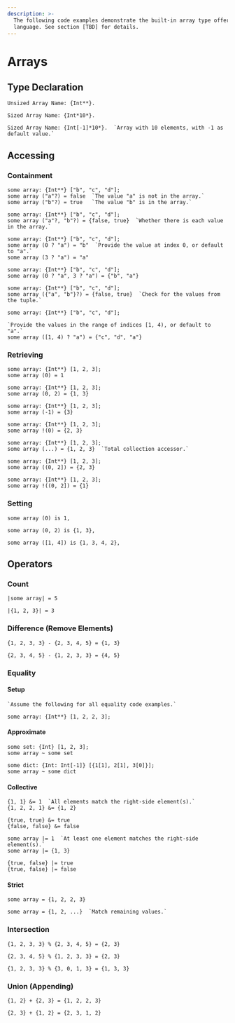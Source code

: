 ```yaml
---
description: >-
  The following code examples demonstrate the built-in array type offered by the
  language. See section [TBD] for details.
---
```


# Arrays

## Type Declaration

```
Unsized Array Name: {Int**}.
```

```
Sized Array Name: {Int*10*}.
```

```
Sized Array Name: {Int[-1]*10*}.  `Array with 10 elements, with -1 as default value.`
```

## Accessing

### Containment

```
some array: {Int**} ["b", "c", "d"];
some array ("a"?) = false  `The value "a" is not in the array.`
some array ("b"?) = true   `The value "b" is in the array.`
```

```
some array: {Int**} ["b", "c", "d"];
some array ("a"?, "b"?) = {false, true}  `Whether there is each value in the array.`
```

```
some array: {Int**} ["b", "c", "d"];
some array (0 ? "a") = "b"  `Provide the value at index 0, or default to "a".`
some array (3 ? "a") = "a"
```

```
some array: {Int**} ["b", "c", "d"];
some array (0 ? "a", 3 ? "a") = {"b", "a"}
```

```
some array: {Int**} ["b", "c", "d"];
some array ({"a", "b"}?) = {false, true}  `Check for the values from the tuple.`
```

```
some array: {Int**} ["b", "c", "d"];

`Provide the values in the range of indices [1, 4), or default to "a".`
some array ([1, 4) ? "a") = {"c", "d", "a"}
```

### Retrieving

```
some array: {Int**} [1, 2, 3];
some array (0) = 1
```

```
some array: {Int**} [1, 2, 3];
some array (0, 2) = {1, 3}
```

```
some array: {Int**} [1, 2, 3];
some array (-1) = {3}
```

```
some array: {Int**} [1, 2, 3];
some array !(0) = {2, 3}
```

```
some array: {Int**} [1, 2, 3];
some array (...) = {1, 2, 3}  `Total collection accessor.`
```

```
some array: {Int**} [1, 2, 3];
some array ((0, 2]) = {2, 3}
```

```
some array: {Int**} [1, 2, 3];
some array !((0, 2]) = {1}
```

### Setting

```
some array (0) is 1,
```

```
some array (0, 2) is {1, 3},
```

```
some array ([1, 4]) is {1, 3, 4, 2},
```

## Operators

### Count

```
|some array| = 5
```

```
|{1, 2, 3}| = 3
```

### Difference (Remove Elements)

```
{1, 2, 3, 3} - {2, 3, 4, 5} = {1, 3}
```

```
{2, 3, 4, 5} - {1, 2, 3, 3} = {4, 5}
```

### Equality

#### Setup

```
`Assume the following for all equality code examples.`

some array: {Int**} [1, 2, 2, 3];
```

#### Approximate

```
some set: {Int} [1, 2, 3];
some array ~ some set
```

```
some dict: {Int: Int[-1]} [{1[1], 2[1], 3[0]}];
some array ~ some dict
```

#### Collective

```
{1, 1} &= 1  `All elements match the right-side element(s).`
{1, 2, 2, 1} &= {1, 2}
```

```
{true, true} &= true
{false, false} &= false
```

```
some array |= 1  `At least one element matches the right-side element(s).`
some array |= {1, 3}
```

```
{true, false} |= true
{true, false} |= false
```

#### Strict

```
some array = {1, 2, 2, 3}
```

```
some array = {1, 2, ...}  `Match remaining values.`
```

### Intersection

```
{1, 2, 3, 3} % {2, 3, 4, 5} = {2, 3}
```

```
{2, 3, 4, 5} % {1, 2, 3, 3} = {2, 3}
```

```
{1, 2, 3, 3} % {3, 0, 1, 3} = {1, 3, 3}
```

### Union (Appending)

```
{1, 2} + {2, 3} = {1, 2, 2, 3}
```

```
{2, 3} + {1, 2} = {2, 3, 1, 2}
```

